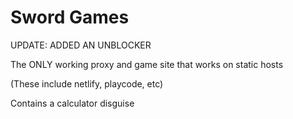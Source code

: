 # Sword Games

UPDATE: ADDED AN UNBLOCKER

The ONLY working proxy and game site that works on static hosts

(These include netlify, playcode, etc)

Contains a calculator disguise

